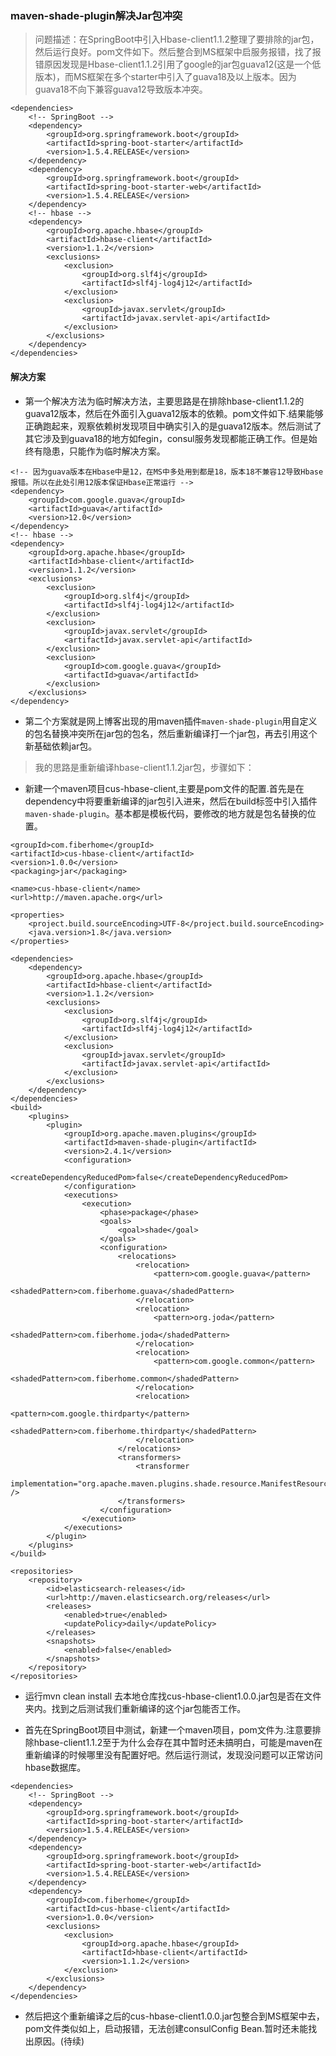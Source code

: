 ### maven-shade-plugin解决Jar包冲突

> 问题描述：在SpringBoot中引入Hbase-client1.1.2整理了要排除的jar包，然后运行良好。pom文件如下。然后整合到MS框架中启服务报错，找了报错原因发现是Hbase-client1.1.2引用了google的jar包guava12(这是一个低版本)，而MS框架在多个starter中引入了guava18及以上版本。因为guava18不向下兼容guava12导致版本冲突。

```
<dependencies>
    <!-- SpringBoot -->
    <dependency>
        <groupId>org.springframework.boot</groupId>
        <artifactId>spring-boot-starter</artifactId>
        <version>1.5.4.RELEASE</version>
    </dependency>
    <dependency>
        <groupId>org.springframework.boot</groupId>
        <artifactId>spring-boot-starter-web</artifactId>
        <version>1.5.4.RELEASE</version>
    </dependency>
    <!-- hbase -->
    <dependency>
        <groupId>org.apache.hbase</groupId>
        <artifactId>hbase-client</artifactId>
        <version>1.1.2</version>
        <exclusions>
            <exclusion>
                <groupId>org.slf4j</groupId>
                <artifactId>slf4j-log4j12</artifactId>
            </exclusion>
            <exclusion>
                <groupId>javax.servlet</groupId>
                <artifactId>javax.servlet-api</artifactId>
            </exclusion>
        </exclusions>
    </dependency>
</dependencies>
```

#### 解决方案

* 第一个解决方法为临时解决方法，主要思路是在排除hbase-client1.1.2的guava12版本，然后在外面引入guava12版本的依赖。pom文件如下.结果能够正确跑起来，观察依赖树发现项目中确实引入的是guava12版本。然后测试了其它涉及到guava18的地方如fegin，consul服务发现都能正确工作。但是始终有隐患，只能作为临时解决方案。

```
<!-- 因为guava版本在Hbase中是12，在MS中多处用到都是18，版本18不兼容12导致Hbase报错。所以在此处引用12版本保证Hbase正常运行 -->
<dependency>
    <groupId>com.google.guava</groupId>
    <artifactId>guava</artifactId>
    <version>12.0</version>
</dependency> 
<!-- hbase -->
<dependency>
    <groupId>org.apache.hbase</groupId>
    <artifactId>hbase-client</artifactId>
    <version>1.1.2</version>
    <exclusions>
        <exclusion>
            <groupId>org.slf4j</groupId>
            <artifactId>slf4j-log4j12</artifactId>
        </exclusion>
        <exclusion>
            <groupId>javax.servlet</groupId>
            <artifactId>javax.servlet-api</artifactId>
        </exclusion>
        <exclusion>
            <groupId>com.google.guava</groupId>
            <artifactId>guava</artifactId>
        </exclusion>
    </exclusions>
</dependency>
```

* 第二个方案就是网上博客出现的用maven插件<code>maven-shade-plugin</code>用自定义的包名替换冲突所在jar包的包名，然后重新编译打一个jar包，再去引用这个新基础依赖jar包。

> 我的思路是重新编译hbase-client1.1.2jar包，步骤如下：

* 新建一个maven项目cus-hbase-client,主要是pom文件的配置.首先是在dependency中将要重新编译的jar包引入进来，然后在build标签中引入插件<code>maven-shade-plugin</code>。基本都是模板代码，要修改的地方就是包名替换的位置。

```
<groupId>com.fiberhome</groupId>
<artifactId>cus-hbase-client</artifactId>
<version>1.0.0</version>
<packaging>jar</packaging>

<name>cus-hbase-client</name>
<url>http://maven.apache.org</url>

<properties>
    <project.build.sourceEncoding>UTF-8</project.build.sourceEncoding>
    <java.version>1.8</java.version>
</properties>

<dependencies>
    <dependency>
        <groupId>org.apache.hbase</groupId>
        <artifactId>hbase-client</artifactId>
        <version>1.1.2</version>
        <exclusions>
            <exclusion>
                <groupId>org.slf4j</groupId>
                <artifactId>slf4j-log4j12</artifactId>
            </exclusion>
            <exclusion>
                <groupId>javax.servlet</groupId>
                <artifactId>javax.servlet-api</artifactId>
            </exclusion>
        </exclusions>
    </dependency>
</dependencies>
<build>
    <plugins>
        <plugin>
            <groupId>org.apache.maven.plugins</groupId>
            <artifactId>maven-shade-plugin</artifactId>
            <version>2.4.1</version>
            <configuration>
                <createDependencyReducedPom>false</createDependencyReducedPom>
            </configuration>
            <executions>
                <execution>
                    <phase>package</phase>
                    <goals>
                        <goal>shade</goal>
                    </goals>
                    <configuration>
                        <relocations>
                            <relocation>
                                <pattern>com.google.guava</pattern>
                                <shadedPattern>com.fiberhome.guava</shadedPattern>
                            </relocation>
                            <relocation>
                                <pattern>org.joda</pattern>
                                <shadedPattern>com.fiberhome.joda</shadedPattern>
                            </relocation>
                            <relocation>
                                <pattern>com.google.common</pattern>
                                <shadedPattern>com.fiberhome.common</shadedPattern>
                            </relocation>
                            <relocation>
                                <pattern>com.google.thirdparty</pattern>
                                <shadedPattern>com.fiberhome.thirdparty</shadedPattern>
                            </relocation>
                        </relocations>
                        <transformers>
                            <transformer
                                implementation="org.apache.maven.plugins.shade.resource.ManifestResourceTransformer" />
                        </transformers>
                    </configuration>
                </execution>
            </executions>
        </plugin>
    </plugins>
</build>

<repositories>
    <repository>
        <id>elasticsearch-releases</id>
        <url>http://maven.elasticsearch.org/releases</url>
        <releases>
            <enabled>true</enabled>
            <updatePolicy>daily</updatePolicy>
        </releases>
        <snapshots>
            <enabled>false</enabled>
        </snapshots>
    </repository>
</repositories>
```

* 运行mvn clean install 去本地仓库找cus-hbase-client1.0.0.jar包是否在文件夹内。找到之后测试我们重新编译的这个jar包能否工作。

* 首先在SpringBoot项目中测试，新建一个maven项目，pom文件为.注意要排除hbase-client1.1.2至于为什么会存在其中暂时还未搞明白，可能是maven在重新编译的时候哪里没有配置好吧。然后运行测试，发现没问题可以正常访问hbase数据库。

```
<dependencies>
    <!-- SpringBoot -->
    <dependency>
        <groupId>org.springframework.boot</groupId>
        <artifactId>spring-boot-starter</artifactId>
        <version>1.5.4.RELEASE</version>
    </dependency>
    <dependency>
        <groupId>org.springframework.boot</groupId>
        <artifactId>spring-boot-starter-web</artifactId>
        <version>1.5.4.RELEASE</version>
    </dependency>
    <dependency>
        <groupId>com.fiberhome</groupId>
        <artifactId>cus-hbase-client</artifactId>
        <version>1.0.0</version>
        <exclusions>
            <exclusion>
                <groupId>org.apache.hbase</groupId>
                <artifactId>hbase-client</artifactId>
                <version>1.1.2</version>
            </exclusion>
        </exclusions>
    </dependency>
</dependencies>
```

* 然后把这个重新编译之后的cus-hbase-client1.0.0.jar包整合到MS框架中去，pom文件类似如上，启动报错，无法创建consulConfig Bean.暂时还未能找出原因。(待续)


